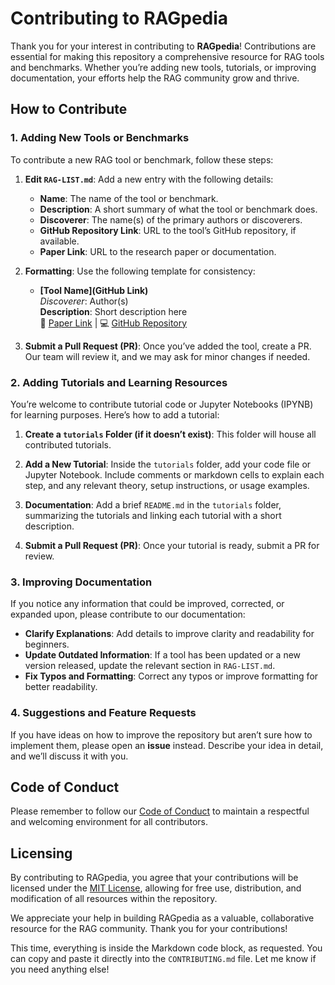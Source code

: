 # Contributing to RAGpedia

Thank you for your interest in contributing to **RAGpedia**! Contributions are essential for making this repository a comprehensive resource for RAG tools and benchmarks. Whether you’re adding new tools, tutorials, or improving documentation, your efforts help the RAG community grow and thrive.

## How to Contribute

### 1. Adding New Tools or Benchmarks

To contribute a new RAG tool or benchmark, follow these steps:

1. **Edit `RAG-LIST.md`**: Add a new entry with the following details:
   - **Name**: The name of the tool or benchmark.
   - **Description**: A short summary of what the tool or benchmark does.
   - **Discoverer**: The name(s) of the primary authors or discoverers.
   - **GitHub Repository Link**: URL to the tool’s GitHub repository, if available.
   - **Paper Link**: URL to the research paper or documentation.

2. **Formatting**: Use the following template for consistency:

   - **[Tool Name](GitHub Link)**  
     _Discoverer_: Author(s)  
     **Description**: Short description here  
     📄 [Paper Link](URL) | 💻 [GitHub Repository](URL)


3. **Submit a Pull Request (PR)**: Once you’ve added the tool, create a PR. Our team will review it, and we may ask for minor changes if needed.

### 2. Adding Tutorials and Learning Resources

You’re welcome to contribute tutorial code or Jupyter Notebooks (IPYNB) for learning purposes. Here’s how to add a tutorial:

1. **Create a `tutorials` Folder (if it doesn’t exist)**: This folder will house all contributed tutorials.
   
2. **Add a New Tutorial**: Inside the `tutorials` folder, add your code file or Jupyter Notebook. Include comments or markdown cells to explain each step, and any relevant theory, setup instructions, or usage examples.

3. **Documentation**: Add a brief `README.md` in the `tutorials` folder, summarizing the tutorials and linking each tutorial with a short description.

4. **Submit a Pull Request (PR)**: Once your tutorial is ready, submit a PR for review.

### 3. Improving Documentation

If you notice any information that could be improved, corrected, or expanded upon, please contribute to our documentation:

- **Clarify Explanations**: Add details to improve clarity and readability for beginners.
- **Update Outdated Information**: If a tool has been updated or a new version released, update the relevant section in `RAG-LIST.md`.
- **Fix Typos and Formatting**: Correct any typos or improve formatting for better readability.

### 4. Suggestions and Feature Requests

If you have ideas on how to improve the repository but aren’t sure how to implement them, please open an **issue** instead. Describe your idea in detail, and we’ll discuss it with you.

## Code of Conduct

Please remember to follow our [Code of Conduct](CODE_OF_CONDUCT.md) to maintain a respectful and welcoming environment for all contributors.

## Licensing

By contributing to RAGpedia, you agree that your contributions will be licensed under the [MIT License](LICENSE), allowing for free use, distribution, and modification of all resources within the repository.

We appreciate your help in building RAGpedia as a valuable, collaborative resource for the RAG community. Thank you for your contributions!


This time, everything is inside the Markdown code block, as requested. You can copy and paste it directly into the `CONTRIBUTING.md` file. Let me know if you need anything else!